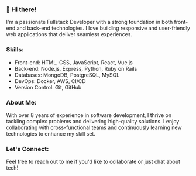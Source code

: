 ### 👋 Hi there!

I'm a passionate Fullstack Developer with a strong foundation in both front-end and back-end technologies.
I love building responsive and user-friendly web applications that deliver seamless experiences.

### Skills:
- Front-end: HTML, CSS, JavaScript, React, Vue.js
- Back-end: Node.js, Express, Python, Ruby on Rails
- Databases: MongoDB, PostgreSQL, MySQL
- DevOps: Docker, AWS, CI/CD
- Version Control: Git, GitHub

### About Me:
With over 8 years of experience in software development, I thrive on tackling complex problems and delivering high-quality solutions.
I enjoy collaborating with cross-functional teams and continuously learning new technologies to enhance my skill set.

### Let's Connect:
Feel free to reach out to me if you'd like to collaborate or just chat about tech!
